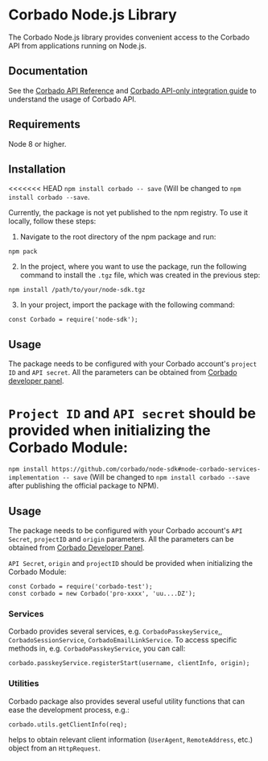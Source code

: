 # Corbado Node.js Library 

The Corbado Node.js library provides convenient access to the Corbado API from applications running on Node.js.

## Documentation 

See the [Corbado API Reference](https://api.corbado.com/docs/api/) and [Corbado API-only integration guide](https://docs.corbado.com/integrations/api-only) to understand the usage of Corbado API. 

## Requirements 

Node 8 or higher. 

## Installation 

<<<<<<< HEAD
```npm install corbado -- save``` (Will be changed to ```npm install corbado --save```.

Currently, the package is not yet published to the npm registry. To use it locally, follow these steps:

1. Navigate to the root directory of the npm package and run:
```
npm pack
```
2. In the project, where you want to use the package, run the following command to install the `.tgz` file, which was created in the previous step:
```
npm install /path/to/your/node-sdk.tgz
```
3. In your project, import the package with the following command:
```
const Corbado = require('node-sdk');
```

## Usage 

The package needs to be configured with your Corbado account's ```project ID``` and ```API secret```. All the parameters can be obtained from [Corbado developer panel](https://app.corbado.com). 

```Project ID``` and ```API secret``` should be provided when initializing the Corbado Module: 
=======
```npm install https://github.com/corbado/node-sdk#node-corbado-services-implementation -- save``` (Will be changed to ```npm install corbado --save```   after publishing the official package to NPM).

## Usage 

The package needs to be configured with your Corbado account's ```API Secret```, ```projectID``` and ```origin``` parameters. All the parameters can be obtained from [Corbado Developer Panel](https://app.corbado.com). 

```API Secret```, ```origin``` and ```projectID``` should be provided when initializing the Corbado Module:

```
const Corbado = require('corbado-test');
const corbado = new Corbado('pro-xxxx', 'uu....DZ');

```

### Services 

Corbado provides several services, e.g. ```CorbadoPasskeyService```,, ```CorbadoSessionService```, ```CorbadoEmailLinkService```.
To access specific methods in, e.g. ```CorbadoPasskeyService```, you can call:

```
corbado.passkeyService.registerStart(username, clientInfo, origin);
```

### Utilities

Corbado package also provides several useful utility functions that can ease the development process, e.g.:
```
corbado.utils.getClientInfo(req);
```
helps to obtain relevant client information (```UserAgent```, ```RemoteAddress```, etc.) object from an ```HttpRequest```.
